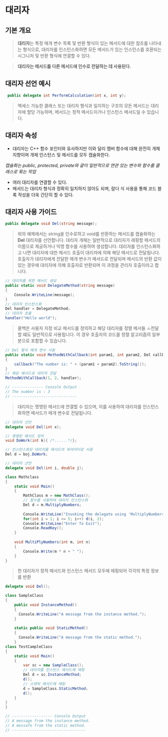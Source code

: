 # 대리자

## 기본 개요
> **대리자**는 특정 매개 변수 목록 및 반환 형식이 있는 메서드에 대한 참조를 나타내는 형식으로, 대리자를 인스턴스화하면 모든 메서드가 있는 인스턴스를 호환되는 시그니처 및 반환 형식에 연결할 수 있다. 

> **대리자는 메서드를 다른 메서드에 인수로 전달하는 데 사용된다.**
> 
## 대리자 선언 예시
```cs
 public delegate int PerformCalculation(int x, int y);
```
> 액세스 가능한 클래스 또는 대리자 형식과 일지하는 구조의 모든 메서드는 대리자에 할당 가능하며, 메서드는 정적 메서드이거나 인스턴스 메서드일 수 있습니다. 

## 대리자 속성
* 대리자는 C++ 함수 포인터와 유사하지만 이와 달리 멤버 함수에 대해 완전히 개체 지향이며 개체 인스턴스 및 메서드를 모두 캡슐화한다. 

*캡슐화는 public, protected, private와 괕이 일반적으로 연관 있는 변수와 함수를 클래스로 묶는 작업*

* 여러 대리자를 연결할 수 있다.
* 메서드는 대리자 형식과 정확히 일치하지 않아도 되며, 람다 식 사용을 통해 코드 블록 작성을 더욱 간단히 할 수 있다. 

## 대리자 사용 가이드
```cs
public delegate void Del(string message);
```
> 위의 예제에서는 string을 인수로하고 void를 반환하는 메서드를 캡슐화하는 **Del** 대리자를 선언합니다. 
> 대리자 개체는 일반적으로 대리자가 래핑할 메서드의 이름으로 제공하거나 익명 함수를 사용하여 생성합니다. 대리자를 인스턴스화하고 나면 대리자에 대한 메서드 호출이 대리자에 의해 해당 메서드로 전달됩니다. 
>호출자가 대리자에게 전달한 매개 변수가 메서드로 전달되며 메서드의 반환 값이 있는 경우에 대리자에 의해 호출자로 반환되며 이 과정을 관리자 호출이라고 합니다. 
```cs
// 대리자를 위한 메서드 생성
public static void DelegateMethod(string message)
{
    Console.WriteLine(message);
}
// 대리자 인스턴스화
Del handler = DelegateMethod;
// 대리자 호출
handler("Hello world");
```

> 콜백은 사용자 지정 비교 메서드를 정의하고 해당 대리자를 정렬 메서들 ㅗ전달할 떄도 일반적으로 사용됩니다. 이 경우 호출자의 코드를 정렬 알고리즘의 일부분으로 포함할 수 있습니다. 
```cs
// Del 형식 매개 변수 사용
public static void MethodWithCallback(int param1, int param2, Del callback)
{
    callback("The number is: " + (param1 + param2).ToString());
}
// 해당 메서드로 대리자 전달
MethodWithCallback(1, 2, handler);

// -------------- Console Output
// The number is : 3
// -----------------------------

```
> 대리자는 명명된 메서드에 연결할 수 있으며, 이를 사용하여 대리자를 인스턴스화하면 메서드가 매개 변수로 전달됩니다.
```cs
// 대리자 선언
delegate void Del(int x);

// 명명된 메서드 정의
void DoWork(int k){ /*......*/};

// 인스턴스화된 대리자를 메서드의 파라미터로 사용
Del d = boj.DoWork;
```

```cs
// 대리자 선언
delegate void Del(int i, double j);

class Mathclass
{
    static void Main()
    {
        MathClass m = new MathClass();
        // 함수를 사용하여 대리자 인스턴스화 
        Del d = m.MultiplyNumbers;
        
        Console.WriteLine("Invoking the delegate using 'MultiplyNumbers':");
        for(int i = 1; i <= 5; i++) d(i, 2);
        Console.WriteLine("Enter To Exit");
        Console.ReadKey();
    }
    
    void MultiPlyNumbers(int m, int n)
    {
        Console.Write(m * n + " ");
    }
}
```
> 한 대리자가 정적 메서드와 인스턴스 메서드 모두에 매핑되어 각각의 특정 정보를 반환
```cs
delegate void Del();

class SampleClass
{
    public void InstanceMethod()
    {
      Console.WriteLine("A message from the instance method.");
    }
    
    static public void StaticMethod()
    {
      Console.WriteLine("A message from the static method.");
    }
class TestCampleClass
{
    static void Main()
    {
        var sc = new SampleClass();
        // 대리자를 인스턴스 메서드에 매핑
        Del d = sc.InstanceMethod;
        d();
        // 스태틱 메서드에 매핑
        d = SampleClass.StaticMethod;
        d();
    }
}
}

// ------------------ Console Output
// A message from the instance method.
// A messafe from the static method.
// ---------------------------------


```












